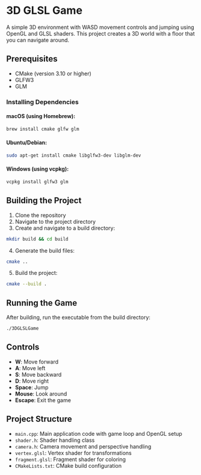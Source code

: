 # 3D GLSL Game 

A simple 3D environment with WASD movement controls and jumping using OpenGL and GLSL shaders. This project creates a 3D world with a floor that you can navigate around.

## Prerequisites

- CMake (version 3.10 or higher)
- GLFW3
- GLM

### Installing Dependencies

#### macOS (using Homebrew):
```bash
brew install cmake glfw glm
```

#### Ubuntu/Debian:
```bash
sudo apt-get install cmake libglfw3-dev libglm-dev
```

#### Windows (using vcpkg):
```bash
vcpkg install glfw3 glm
```

## Building the Project

1. Clone the repository
2. Navigate to the project directory
3. Create and navigate to a build directory:
```bash
mkdir build && cd build
```
4. Generate the build files:
```bash
cmake ..
```
5. Build the project:
```bash
cmake --build .
```

## Running the Game

After building, run the executable from the build directory:

```bash
./3DGLSLGame
```

## Controls

- **W**: Move forward
- **A**: Move left
- **S**: Move backward
- **D**: Move right
- **Space**: Jump
- **Mouse**: Look around
- **Escape**: Exit the game

## Project Structure

- `main.cpp`: Main application code with game loop and OpenGL setup
- `shader.h`: Shader handling class
- `camera.h`: Camera movement and perspective handling
- `vertex.glsl`: Vertex shader for transformations
- `fragment.glsl`: Fragment shader for coloring
- `CMakeLists.txt`: CMake build configuration 